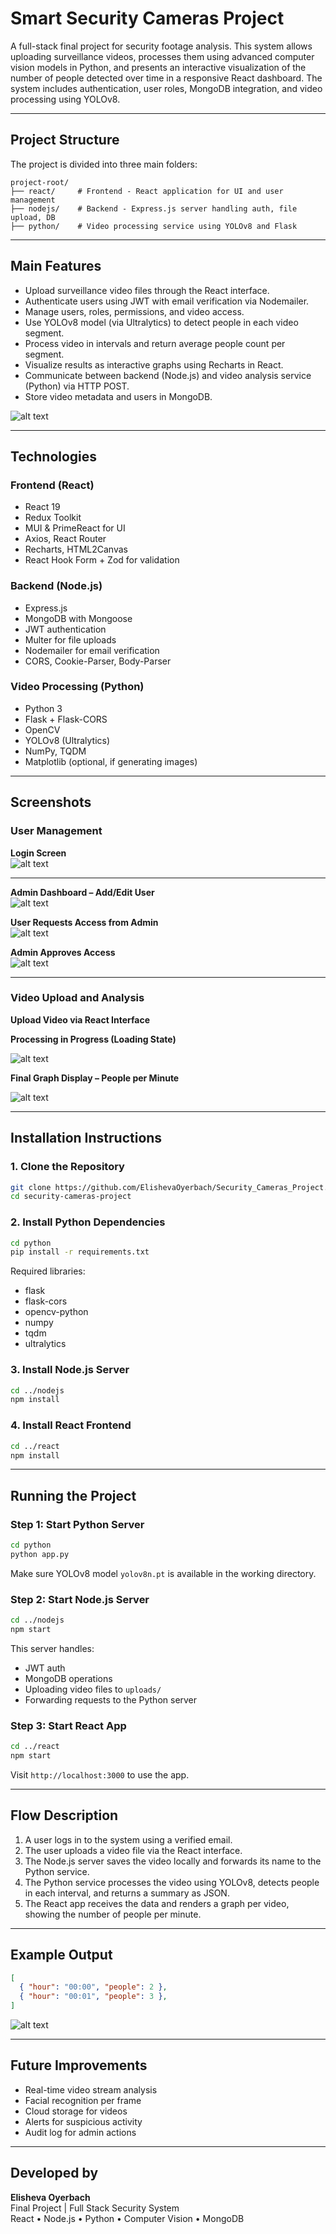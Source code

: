 # Smart Security Cameras Project

A full-stack final project for security footage analysis. This system allows uploading surveillance videos, processes them using advanced computer vision models in Python, and presents an interactive visualization of the number of people detected over time in a responsive React dashboard. The system includes authentication, user roles, MongoDB integration, and video processing using YOLOv8.

---

## Project Structure

The project is divided into three main folders:

```
project-root/
├── react/     # Frontend - React application for UI and user management
├── nodejs/    # Backend - Express.js server handling auth, file upload, DB
├── python/    # Video processing service using YOLOv8 and Flask
```


---

## Main Features

- Upload surveillance video files through the React interface.
- Authenticate users using JWT with email verification via Nodemailer.
- Manage users, roles, permissions, and video access.
- Use YOLOv8 model (via Ultralytics) to detect people in each video segment.
- Process video in intervals and return average people count per segment.
- Visualize results as interactive graphs using Recharts in React.
- Communicate between backend (Node.js) and video analysis service (Python) via HTTP POST.
- Store video metadata and users in MongoDB.

![alt text](screenshots/צילום%20מסך%202025-07-07%20200410.png)

---

## Technologies

### Frontend (React)
- React 19
- Redux Toolkit
- MUI & PrimeReact for UI
- Axios, React Router
- Recharts, HTML2Canvas
- React Hook Form + Zod for validation

### Backend (Node.js)
- Express.js
- MongoDB with Mongoose
- JWT authentication
- Multer for file uploads
- Nodemailer for email verification
- CORS, Cookie-Parser, Body-Parser

### Video Processing (Python)
- Python 3
- Flask + Flask-CORS
- OpenCV
- YOLOv8 (Ultralytics)
- NumPy, TQDM
- Matplotlib (optional, if generating images)

---

## Screenshots

### User Management

**Login Screen**  
![alt text](screenshots/צילום%20מסך%202025-07-07%20203748.png)

---

**Admin Dashboard – Add/Edit User**  
![alt text](screenshots/צילום%20מסך%202025-07-07%20201144.png)

**User Requests Access from Admin**  
![alt text](screenshots/צילום%20מסך%202025-07-07%20201952.png)

**Admin Approves Access**  
![alt text](screenshots/צילום%20מסך%202025-07-07%20201716.png)

---

### Video Upload and Analysis

**Upload Video via React Interface**  


**Processing in Progress (Loading State)**  

![alt text](screenshots/צילום%20מסך%202025-07-08%20000324.png)


**Final Graph Display – People per Minute**  

![alt text](screenshots/צילום%20מסך%202025-07-08%20000608.png)

---

## Installation Instructions

### 1. Clone the Repository

```bash
git clone https://github.com/ElishevaOyerbach/Security_Cameras_Project.git
cd security-cameras-project
```

### 2. Install Python Dependencies

```bash
cd python
pip install -r requirements.txt
```

Required libraries:
- flask
- flask-cors
- opencv-python
- numpy
- tqdm
- ultralytics

### 3. Install Node.js Server

```bash
cd ../nodejs
npm install
```

### 4. Install React Frontend

```bash
cd ../react
npm install
```

---

## Running the Project

### Step 1: Start Python Server

```bash
cd python
python app.py
```

Make sure YOLOv8 model `yolov8n.pt` is available in the working directory.

### Step 2: Start Node.js Server

```bash
cd ../nodejs
npm start
```

This server handles:
- JWT auth
- MongoDB operations
- Uploading video files to `uploads/`
- Forwarding requests to the Python server

### Step 3: Start React App

```bash
cd ../react
npm start
```

Visit `http://localhost:3000` to use the app.

---

## Flow Description

1. A user logs in to the system using a verified email.
2. The user uploads a video file via the React interface.
3. The Node.js server saves the video locally and forwards its name to the Python service.
4. The Python service processes the video using YOLOv8, detects people in each interval, and returns a summary as JSON.
5. The React app receives the data and renders a graph per video, showing the number of people per minute.



---

## Example Output

```json
[
  { "hour": "00:00", "people": 2 },
  { "hour": "00:01", "people": 3 },
]
```

![alt text](screenshots/צילום%20מסך%202025-07-07%20201838.png)


---

## Future Improvements

- Real-time video stream analysis
- Facial recognition per frame
- Cloud storage for videos
- Alerts for suspicious activity
- Audit log for admin actions

---


## Developed by

**Elisheva Oyerbach**  
Final Project | Full Stack Security System  
React • Node.js • Python • Computer Vision • MongoDB
